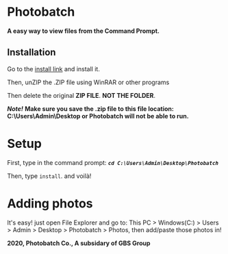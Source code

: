# Photobatch
**A easy way to view files from the Command Prompt.**

## Installation
Go to the [install link](https://github.com/Get-Buff-Simulator-Group/Photobatch/raw/master/Photobatch.zip) and install it. 

Then, unZIP the .ZIP file using WinRAR or other programs

Then delete the original **ZIP FILE**. **NOT THE FOLDER**.

***Note!*** **Make sure you save the .zip file to this file location: C:\Users\Admin\Desktop or Photobatch will not be able to run.**

# Setup
First, type in the command prompt: 
***```cd C:\Users\Admin\Desktop\Photobatch```***


Then, type ```install```.
and voilà! 

# Adding photos

It's easy! just open File Explorer and go to: This PC > Windows(C:) > Users > Admin > Desktop > Photobatch > Photos, then add/paste those photos in!



**2020, Photobatch Co., A subsidary of GBS Group**
